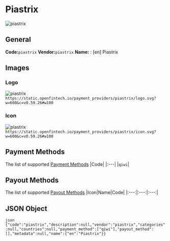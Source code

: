 # Piastrix 
![piastrix](https://static.openfintech.io/payment_providers/piastrix/logo.svg?w=600&c=v0.59.26#w100) 
## General 
**Code:**`piastrix` 
**Vendor:**`piastrix` 
**Name:** 
:	[en] Piastrix 
## Images 
### Logo 
![piastrix](https://static.openfintech.io/payment_providers/piastrix/logo.svg?w=600&c=v0.59.26#w100) 
``` https://static.openfintech.io/payment_providers/piastrix/logo.svg?w=600&c=v0.59.26#w100 ``` 
### Icon 
![piastrix](https://static.openfintech.io/payment_providers/piastrix/icon.svg?w=600&c=v0.59.26#w100) 
``` https://static.openfintech.io/payment_providers/piastrix/icon.svg?w=600&c=v0.59.26#w100 ``` 
## Payment Methods 
The list of supported [Payment Methods](#) 
|Code| 
|:---| 
|`qiwi`| 
 
## Payout Methods 
The list of supported [Payout Methods](#) 
|Icon|Name|Code| 
|:---:|:---:|:---:| 
 
## JSON Object 
```json {"code":"piastrix","description":null,"vendor":"piastrix","categories":null,"countries":null,"payment_method":["qiwi"],"payout_method":[],"metadata":null,"name":{"en":"Piastrix"}} ``` 
